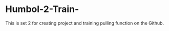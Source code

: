 # Humbol-2-Train-

This is set 2 for creating project and training pulling function on the Github. 
